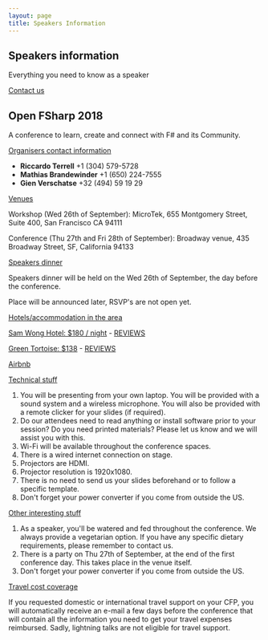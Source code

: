 ```yaml
---
layout: page
title: Speakers Information
---
```


<!--  start become-sponsor  -->
<section id="sponsors" class="become-sponsor">
	<div class="overlay"></div>
	<div class="container">
		<div class="row">
			<div class="col-md-9">
				<div class="row">
					<div class="become-sponsor-item">
						<h2>Speakers information</h2>
						<p>Everything you need to know as a speaker</p>
					</div>
				</div><!-- /.row -->
			</div><!-- /.col-md-10 -->
			<div class="col-md-3">
				<a href="mailto:info@openfsharp.org" class="custom-btn hvr-bounce-to-bottom">Contact us</a>
			</div><!-- /.col-md-2 -->
		</div><!-- /.row -->
	</div><!-- /.container -->
</section>
<!--  end become-sponsor  -->

<!-- start national-conference section  -->
<section id="about" class="national-conference faq-page">
	<div class="container">
		<div class="row">
			<div class="conference-main faq-wrapper first-faq-wrapper">
				<div class="section-head">
					<h2 class="header-title">Open FSharp 2018</h2>
					<p class="header-desc">A conference to learn, create and connect with F# and its Community.</p>
				</div>
				<div class="panel-group" id="accordion" role="tablist" aria-multiselectable="true">
					<div class="panel panel-default">
						<div class="panel-heading" role="tab" id="headingOne">
							<div class="panel-title">
								<a role="button" data-toggle="collapse" data-parent="#accordion" href="#collapseOne" aria-expanded="true" aria-controls="collapseOne">
									<span>Organisers contact information</span>									
								</a>
							</div>
						</div>
						<div id="collapseOne" class="panel-collapse collapse in" role="tabpanel" aria-labelledby="headingOne">
							<div class="panel-body">
								<ul>
									<li>
										<span class="c-info-icon"><i class="fa fa-mobile"></i></span>
										<span class="c-info-content">
											<strong>Riccardo Terrell</strong>
											<span class="i-text">+1 (304) 579-5728</span>
										</span>
									</li>
									<li>
										<span class="c-info-icon"><i class="fa fa-mobile"></i></span>
										<span class="c-info-content">
											<strong>Mathias Brandewinder</strong>
											<span class="i-text">+1 (650) 224-7555</span>
										</span>
									</li>
									<li>
										<span class="c-info-icon"><i class="fa fa-mobile"></i></span>
										<span class="c-info-content">
											<strong>Gien Verschatse</strong>
											<span class="i-text">+32 (494) 59 19 29</span>
										</span>
									</li>
								</ul>
							</div>
						</div>
					</div>
					<div class="panel panel-default">
						<div class="panel-heading" role="tab" id="headingTwo">
							<div class="panel-title">
								<a role="button" data-toggle="collapse" data-parent="#accordion" href="#collapseTwo" aria-expanded="false" aria-controls="collapseTwo">
									<span>Venues</span>							
								</a>
							</div>
						</div>
						<div id="collapseTwo" class="panel-collapse collapse in" role="tabpanel" aria-labelledby="headingTwo">
							<div class="panel-body">
								<p>Workshop (Wed 26th of September): MicroTek, 655 Montgomery Street, Suite 400, San Francisco CA 94111</p>
								<p>Conference (Thu 27th and Fri 28th of September): Broadway venue, 435 Broadway Street, SF, California 94133</p>
							</div>
						</div>
					</div>
					<div class="panel panel-default">
						<div class="panel-heading" role="tab" id="headingThree">
							<div class="panel-title">
								<a role="button" data-toggle="collapse" data-parent="#accordion" href="#collapseThree" aria-expanded="false" aria-controls="collapseThree">
									<span>Speakers dinner</span>							
								</a>
							</div>
						</div>
						<div id="collapseThree" class="panel-collapse collapse in" role="tabpanel" aria-labelledby="headingThree">
							<div class="panel-body">
								<p>Speakers dinner will be held on the Wed 26th of September, the day before the conference.</p>
								<p>Place will be announced later, RSVP's are not open yet.</p>
							</div>
						</div>
					</div>
					<div class="panel panel-default">
						<div class="panel-heading" role="tab" id="headingFour">
							<div class="panel-title">
								<a role="button" data-toggle="collapse" data-parent="#accordion" href="#collapseFour" aria-expanded="false" aria-controls="collapseFour">
									<span>Hotels/accommodation in the area</span>							
								</a>
							</div>
						</div>
						<div id="collapseFour" class="panel-collapse collapse in" role="tabpanel" aria-labelledby="headingFour">
							<div class="panel-body">
								<p><a href="http://www.swhotel.com" target="_blank">Sam Wong Hotel: $180 / night</a> - <a href="https://www.tripadvisor.com/Hotel_Review-g60713-d224951-Reviews-SW_Hotel-San_Francisco_California.html#REVIEWS" target="_blank">REVIEWS</a>																		
								</p>
								<p><a href="https://www.greentortoisesf.com/private-rooms" target="_blank">Green Tortoise: $138</a> - <a href="https://www.yelp.com/biz/green-tortoise-hostel-san-francisco" target="_blank">REVIEWS</a>	
								</p>
								<p><a href="https://www.airbnb.com/" target="_blank">Airbnb</a>
								</p>
							</div>
						</div>
					</div>
					<div class="panel panel-default">
						<div class="panel-heading" role="tab" id="headingFive">
							<div class="panel-title">
								<a role="button" data-toggle="collapse" data-parent="#accordion" href="#collapseFive" aria-expanded="false" aria-controls="collapseFive">
									<span>Technical stuff</span>							
								</a>
							</div>
						</div>
						<div id="collapseFive" class="panel-collapse collapse in" role="tabpanel" aria-labelledby="headingFive">
							<div class="panel-body">
								<p>
									<ol>
										<li>You will be presenting from your own laptop. You will be provided with a sound system and a wireless microphone. 
											You will also be provided with a remote clicker for your slides (if required).</li>
										<li>Do our attendees need to read anything or install software prior to your session? Do you need printed materials?
											Please let us know and we will assist you with this.</li>
										<li>Wi-Fi will be available throughout the conference spaces.</li>
										<li>There is a wired internet connection on stage.</li>
										<li>Projectors are HDMI.</li>
										<li>Projector resolution is 1920x1080.</li>
										<li>There is no need to send us your slides beforehand or to follow a specific template.</li>
										<li>Don't forget your power converter if you come from outside the US.</li>
									</ol>
								</p>
							</div>
						</div>
					</div>
					<div class="panel panel-default">
						<div class="panel-heading" role="tab" id="headingSix">
							<div class="panel-title">
								<a role="button" data-toggle="collapse" data-parent="#accordion" href="#collapseSix" aria-expanded="false" aria-controls="collapseSix">
									<span>Other interesting stuff</span>							
								</a>
							</div>
						</div>
						<div id="collapseSix" class="panel-collapse collapse in" role="tabpanel" aria-labelledby="headingSix">
							<div class="panel-body">
								<p>
									<ol>
										<li>As a speaker, you'll be watered and fed throughout the conference. We always provide a vegetarian option.
											If you have any specific dietary requirements, please remember to contact us.</li>
										<li>There is a party on Thu 27th of September, at the end of the first conference day. This takes place in the venue itself.</li>
										<li>Don't forget your power converter if you come from outside the US.</li>
									</ol>
								</p>
							</div>
						</div>
					</div>
					<div class="panel panel-default">
						<div class="panel-heading" role="tab" id="headingSeven">
							<div class="panel-title">
								<a role="button" data-toggle="collapse" data-parent="#accordion" href="#collapseSeven" aria-expanded="false" aria-controls="collapseSeven">
									<span>Travel cost coverage</span>							
								</a>
							</div>
						</div>
						<div id="collapseSeven" class="panel-collapse collapse in" role="tabpanel" aria-labelledby="headingSeven">
							<div class="panel-body">
								<p>
									If you requested domestic or international travel support on your CFP, you will automatically receive an e-mail a few days before the conference
									that will contain all the information you need to get your travel expenses reimbursed.
									Sadly, lightning talks are not eligible for travel support.
								</p>
							</div>
						</div>
					</div>
				</div>
			</div><!-- /.conference-main -->
		</div><!-- /.row -->
	</div><!-- /.container -->
</section>
<!-- end national-conference section  -->